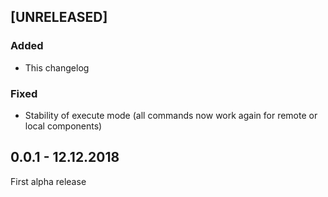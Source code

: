 ## [UNRELEASED] 

### Added
- This changelog

### Fixed
- Stability of execute mode (all commands now work again for remote or local components)

## 0.0.1 - 12.12.2018
First alpha release